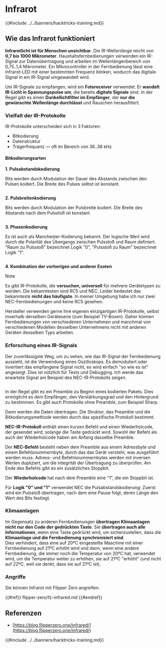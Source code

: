 # Infrarot

{{#include ../../banners/hacktricks-training.md}}

## Wie das Infrarot funktioniert <a href="#how-the-infrared-port-works" id="how-the-infrared-port-works"></a>

**Infrarotlicht ist für Menschen unsichtbar**. Die IR-Wellenlänge reicht von **0,7 bis 1000 Mikrometer**. Haushaltsfernbedienungen verwenden ein IR-Signal zur Datenübertragung und arbeiten im Wellenlängenbereich von 0,75..1,4 Mikrometer. Ein Mikrocontroller in der Fernbedienung lässt eine Infrarot-LED mit einer bestimmten Frequenz blinken, wodurch das digitale Signal in ein IR-Signal umgewandelt wird.

Um IR-Signale zu empfangen, wird ein **Fotoreceiver** verwendet. Er **wandelt IR-Licht in Spannungspulse um**, die bereits **digitale Signale** sind. In der Regel gibt es einen **Dunkellichtfilter im Empfänger**, der **nur die gewünschte Wellenlänge durchlässt** und Rauschen herausfiltert.

### Vielfalt der IR-Protokolle <a href="#variety-of-ir-protocols" id="variety-of-ir-protocols"></a>

IR-Protokolle unterscheiden sich in 3 Faktoren:

- Bitkodierung
- Datenstruktur
- Trägerfrequenz — oft im Bereich von 36..38 kHz

#### Bitkodierungsarten <a href="#bit-encoding-ways" id="bit-encoding-ways"></a>

**1. Pulsabstandskodierung**

Bits werden durch Modulation der Dauer des Abstands zwischen den Pulsen kodiert. Die Breite des Pulses selbst ist konstant.

<figure><img src="../../images/image (295).png" alt=""><figcaption></figcaption></figure>

**2. Pulsbreitenkodierung**

Bits werden durch Modulation der Pulsbreite kodiert. Die Breite des Abstands nach dem Pulsstoß ist konstant.

<figure><img src="../../images/image (282).png" alt=""><figcaption></figcaption></figure>

**3. Phasenkodierung**

Es ist auch als Manchester-Kodierung bekannt. Der logische Wert wird durch die Polarität des Übergangs zwischen Pulsstoß und Raum definiert. "Raum zu Pulsstoß" bezeichnet Logik "0", "Pulsstoß zu Raum" bezeichnet Logik "1".

<figure><img src="../../images/image (634).png" alt=""><figcaption></figcaption></figure>

**4. Kombination der vorherigen und anderer Exoten**

> [!NOTE]
> Es gibt IR-Protokolle, die **versuchen, universell** für mehrere Gerätetypen zu werden. Die bekanntesten sind RC5 und NEC. Leider bedeutet das bekannteste **nicht das häufigste**. In meiner Umgebung habe ich nur zwei NEC-Fernbedienungen und keine RC5 gesehen.
>
> Hersteller verwenden gerne ihre eigenen einzigartigen IR-Protokolle, selbst innerhalb derselben Geräteserie (zum Beispiel TV-Boxen). Daher können Fernbedienungen von verschiedenen Unternehmen und manchmal von verschiedenen Modellen desselben Unternehmens nicht mit anderen Geräten desselben Typs arbeiten.

### Erforschung eines IR-Signals

Der zuverlässigste Weg, um zu sehen, wie das IR-Signal der Fernbedienung aussieht, ist die Verwendung eines Oszilloskops. Es demoduliert oder invertiert das empfangene Signal nicht, es wird einfach "so wie es ist" angezeigt. Dies ist nützlich für Tests und Debugging. Ich werde das erwartete Signal am Beispiel des NEC-IR-Protokolls zeigen.

<figure><img src="../../images/image (235).png" alt=""><figcaption></figcaption></figure>

In der Regel gibt es ein Preamble zu Beginn eines kodierten Pakets. Dies ermöglicht es dem Empfänger, den Verstärkungsgrad und den Hintergrund zu bestimmen. Es gibt auch Protokolle ohne Preamble, zum Beispiel Sharp.

Dann werden die Daten übertragen. Die Struktur, das Preamble und die Bitkodierungsmethode werden durch das spezifische Protokoll bestimmt.

**NEC-IR-Protokoll** enthält einen kurzen Befehl und einen Wiederholcode, der gesendet wird, solange die Taste gedrückt wird. Sowohl der Befehl als auch der Wiederholcode haben am Anfang dasselbe Preamble.

Der **NEC-Befehl** besteht neben dem Preamble aus einem Adressbyte und einem Befehlsnummernbyte, durch das das Gerät versteht, was ausgeführt werden muss. Adress- und Befehlsnummernbytes werden mit inversen Werten dupliziert, um die Integrität der Übertragung zu überprüfen. Am Ende des Befehls gibt es ein zusätzliches Stoppbit.

Der **Wiederholcode** hat nach dem Preamble eine "1", die ein Stoppbit ist.

Für **Logik "0" und "1"** verwendet NEC die Pulsabstandskodierung: Zuerst wird ein Pulsstoß übertragen, nach dem eine Pause folgt, deren Länge den Wert des Bits festlegt.

### Klimaanlagen

Im Gegensatz zu anderen Fernbedienungen **übertragen Klimaanlagen nicht nur den Code der gedrückten Taste**. Sie **übertragen auch alle Informationen**, wenn eine Taste gedrückt wird, um sicherzustellen, dass die **Klimaanlage und die Fernbedienung synchronisiert sind**.\
Dies verhindert, dass eine auf 20ºC eingestellte Maschine mit einer Fernbedienung auf 21ºC erhöht wird und dann, wenn eine andere Fernbedienung, die immer noch die Temperatur von 20ºC hat, verwendet wird, um die Temperatur weiter zu erhöhen, sie auf 21ºC "erhöht" (und nicht auf 22ºC, weil sie denkt, dass sie auf 21ºC ist).

### Angriffe

Sie können Infrarot mit Flipper Zero angreifen:

{{#ref}}
flipper-zero/fz-infrared.md
{{#endref}}

## Referenzen

- [https://blog.flipperzero.one/infrared/](https://blog.flipperzero.one/infrared/)

{{#include ../../banners/hacktricks-training.md}}
